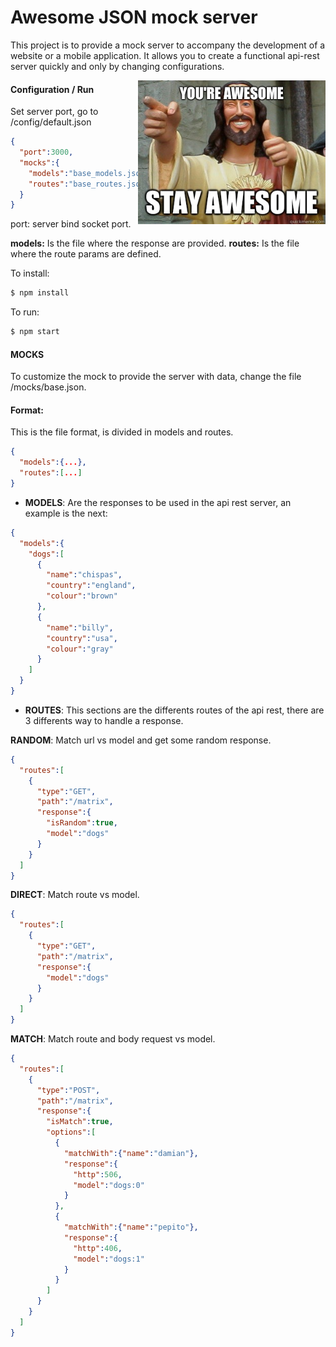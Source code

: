 # Awesome JSON mock server
This project is to provide a mock server to accompany the development of a website or a mobile application. It allows you to create a functional api-rest server quickly and only by changing configurations.

<img src="https://github.com/damiancipolat/Awesome-Json-mock-server/blob/master/doc/awesome.jpg?raw=true" width="300px" align="right" />

#### Configuration / Run

Set server port, go to /config/default.json
```json
{
  "port":3000,
  "mocks":{
    "models":"base_models.json",
    "routes":"base_routes.json"
  }
}
```
port: server bind socket port.

**models:** Is the file where the response are provided.
**routes:** Is the file where the route params are defined.

To install:
```sh
$ npm install
```

To run:
```sh
$ npm start
```

#### MOCKS

To customize the mock to provide the server with data, change the file /mocks/base.json.

#### Format:
This is the file format, is divided in models and routes.

```json
{
  "models":{...},
  "routes":[...]
}
```
- **MODELS**:
Are the responses to be used in the api rest server, an example is the next:

```json
{
  "models":{
    "dogs":[
      {
        "name":"chispas",
        "country":"england",
        "colour":"brown"
      },
      {
        "name":"billy",
        "country":"usa",
        "colour":"gray"
      }      
    ]
  }
}
```

- **ROUTES**:
This sections are the differents routes of the api rest, there are 3 differents way to handle a response.

**RANDOM**: Match url vs model and get some random response.

```json
{
  "routes":[
    {
      "type":"GET",
      "path":"/matrix",
      "response":{
        "isRandom":true,
        "model":"dogs"
      }
    }
  ]
}
```

**DIRECT**: Match route vs model.

```json
{
  "routes":[
    {
      "type":"GET",
      "path":"/matrix",
      "response":{
        "model":"dogs"
      }
    }
  ]
}
```

**MATCH**: Match route and body request vs model.

```json
{
  "routes":[
    {
      "type":"POST",
      "path":"/matrix",
      "response":{
        "isMatch":true,
        "options":[
          {
            "matchWith":{"name":"damian"},
            "response":{
              "http":506,
              "model":"dogs:0"
            }
          },
          {
            "matchWith":{"name":"pepito"},
            "response":{
              "http":406,
              "model":"dogs:1"
            }
          }          
        ]
      }
    }
  ]
}
